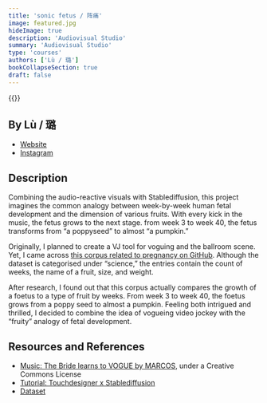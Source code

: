 ```yaml
---
title: 'sonic fetus / 阵痛'
image: featured.jpg
hideImage: true
description: 'Audiovisual Studio'
summary: 'Audiovisual Studio'
type: 'courses'
authors: ['Lù / 璐']
bookCollapseSection: true
draft: false
---
```


{{<vimeo id="881208875" class="video">}}

## By Lù / 璐

- [Website](https://l-lu-u.github.io/)
- [Instagram](https://www.instagram.com/lu.does.stuff/)

## Description

Combining the audio-reactive visuals with Stablediffusion, this project imagines the common analogy between week-by-week human fetal development and the dimension of various fruits. With every kick in the music, the fetus grows to the next stage. from week 3 to week 40, the fetus transforms from “a poppyseed” to almost “a pumpkin.”

Originally, I planned to create a VJ tool for voguing and the ballroom scene. Yet, I came across [this corpus related to pregnancy on GitHub](https://github.com/dariusk/corpora/blob/master/data/science/pregnancy.json). Although the dataset is categorised under “science,” the entries contain the count of weeks, the name of a fruit, size, and weight.

After research, I found out that this corpus actually compares the growth of a foetus to a type of fruit by weeks. From week 3 to week 40, the foetus grows from a poppy seed to almost a pumpkin. Feeling both intrigued and thrilled, I decided to combine the idea of vogueing video jockey with the “fruity” analogy of fetal development.

## Resources and References

- [Music: The Bride learns to VOGUE by MARCOS](https://soundcloud.com/clubmarcos/the-bride-learns-to-vogue), under a Creative Commons License
- [Tutorial: Touchdesigner x Stablediffusion](https://www.youtube.com/watch?v=4wpn_3JNaIc)
- [Dataset](https://github.com/dariusk/corpora/blob/master/data/science/pregnancy.json)